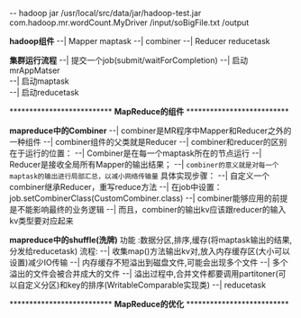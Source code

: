 -- hadoop jar /usr/local/src/data/jar/hadoop-test.jar com.hadoop.mr.wordCount.MyDriver /input/soBigFile.txt /output


**hadoop组件**
       --| Mapper  maptask
       --| combiner
       --| Reducer  reducetask
       
       
**集群运行流程**
       --| 提交一个job(submit/waitForCompletion)
       --| 启动mrAppMatser      
       --| 启动maptask      
       --| 启动reducetask  
       
 ************************** **MapReduce的组件** ************************** 
         
**mapreduce中的Combiner**
      --| combiner是MR程序中Mapper和Reducer之外的一种组件
      --| combiner组件的父类就是Reducer
      --| combiner和reducer的区别在于运行的位置：
            --| Combiner是在每一个maptask所在的节点运行
            --| Reducer是接收全局所有Mapper的输出结果；
      --| `combiner的意义就是对每一个maptask的输出进行局部汇总，以减小网络传输量`
              具体实现步骤：
              --|	自定义一个combiner继承Reducer，重写reduce方法
              --|   在job中设置：job.setCombinerClass(CustomCombiner.class)
      --| combiner能够应用的前提是不能影响最终的业务逻辑
      --| 而且，combiner的输出kv应该跟reducer的输入kv类型要对应起来
    
      
**mapreduce中的shuffle(洗牌)**
功能 :数据分区,排序,缓存(将maptask输出的结果,分发给reducetask)
流程:
       --| 收集map()方法输出kv对,放入内存缓存区(大小可以设置)减少IO传输
       --| 内存缓存不短溢出到磁盘文件,可能会出现多个文件
       --| 多个溢出的文件会被合并成大的文件
       --| 溢出过程中,合并文件都要调用partitoner(可以自定义分区)和key的排序(WritableComparable实现类)
       --| reducetask
      
************************** **MapReduce的优化** ************************** 
